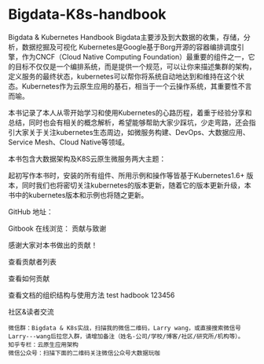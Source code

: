 # Bigdata-K8s-handbook
Bigdata & Kubernetes Handbook
Bigdata主要涉及到大数据的收集，存储，分析，数据挖掘及可视化
Kubernetes是Google基于Borg开源的容器编排调度引擎，作为CNCF（Cloud Native Computing Foundation）最重要的组件之一，它的目标不仅仅是一个编排系统，而是提供一个规范，可以让你来描述集群的架构，定义服务的最终状态，kubernetes可以帮你将系统自动地达到和维持在这个状态。Kubernetes作为云原生应用的基石，相当于一个云操作系统，其重要性不言而喻。

本书记录了本人从零开始学习和使用Kubernetes的心路历程，着重于经验分享和总结，同时也会有相关的概念解析，希望能够帮助大家少踩坑，少走弯路，还会指引大家关于关注kubernetes生态周边，如微服务构建、DevOps、大数据应用、Service Mesh、Cloud Native等领域。

本书包含大数据架构及K8S云原生微服务两大主题：

起初写作本书时，安装的所有组件、所用示例和操作等皆基于Kubernetes1.6+ 版本，同时我们也将密切关注kubernetes的版本更新，随着它的版本更新升级，本书中的kubernetes版本和示例也将随之更新。

GitHub 地址：

Gitbook 在线浏览：
贡献与致谢

感谢大家对本书做出的贡献！

查看贡献者列表

查看如何贡献

查看文档的组织结构与使用方法
test hadbook 123456

社区&读者交流

    微信群：Bigdata & K8s实战，扫描我的微信二维码，Larry wang，或直接搜索微信号Larry---wang后拉您入群，请增加备注（姓名-公司/学校/博客/社区/研究所/机构等）。
    知乎专栏：云原生应用架构
    微信公众号：扫描下面的二维码关注微信公众号大数据玩咖
    
